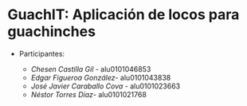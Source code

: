 # GuachIT: Aplicación de locos para guachinches

- Participantes:

    * *Chesen Castilla Gil* - alu0101046853
    * *Edgar Figueroa González*- alu0101043838
    * *José Javier Caraballo Cova* - alu0101023663
    * *Néstor Torres Díaz*- alu0101021768